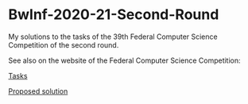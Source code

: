 # BwInf-2020-21-Second-Round
My solutions to the tasks of the 39th Federal Computer Science Competition of the second round.

See also on the website of the Federal Computer Science Competition:

[Tasks](https://bwinf.de/fileadmin/bundeswettbewerb/39/aufgaben392.pdf)

[Proposed solution](https://bwinf.de/fileadmin/bundeswettbewerb/39/loesungshinweis392.pdf)
